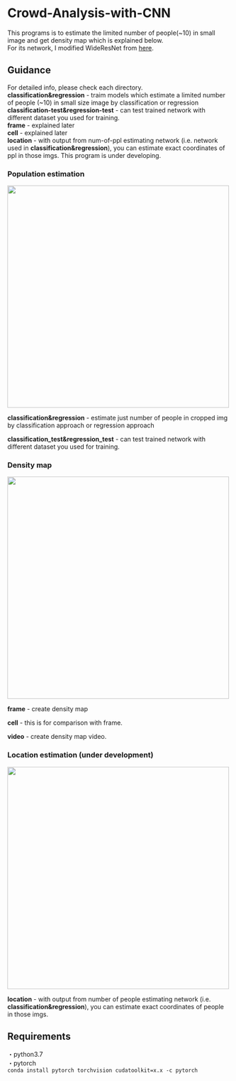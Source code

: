 # Crowd-Analysis-with-CNN
This programs is to estimate the limited number of people(~10) in small image and get density map which is explained below.  
For its network, I modified WideResNet from [here](https://github.com/nabenabe0928/wide-resnet-pytorch).  

## Guidance
For detailed info, please check each directory.  
**classification&regression** - traim models which estimate a limited number of people (~10) in small size image by classification or regression  
**classification-test&regression-test** - can test trained network with different dataset you used for training.    
**frame** - explained later  
**cell** - explained later  
**location** - with output from num-of-ppl estimating network (i.e. network used in **classification&regression**), you can estimate exact coordinates of ppl in those imgs. This program is under developing.  

### Population estimation
<img src="https://user-images.githubusercontent.com/44015510/64599784-fa84d100-d3f4-11e9-9f80-c33d37717a08.JPG" width="500"> 

**classification&regression** - estimate just number of people in cropped img by classification approach or regression approach  

**classification_test&regression_test** - can test trained network with different dataset you used for training.    

### Density map
<img src="https://user-images.githubusercontent.com/44015510/64599799-007ab200-d3f5-11e9-821c-0a3b25c4da83.JPG" width="500"> 

**frame** - create density map  

**cell** - this is for comparison with frame.    

**video** - create density map video.  

### Location estimation (under development)
<img src="https://user-images.githubusercontent.com/44015510/64599810-05d7fc80-d3f5-11e9-84e5-ef6e9fbce0f4.JPG" width="500"> 

**location** - with output from number of people estimating network (i.e. **classification&regression**), you can estimate exact coordinates of people in those imgs.  

## Requirements 
・python3.7  
・pytorch   
    `conda install pytorch torchvision cudatoolkit=x.x -c pytorch` 


